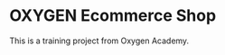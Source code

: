 # OXYGEN Ecommerce Shop 
This is a training project from Oxygen Academy.                                                             
   
  
 
 
